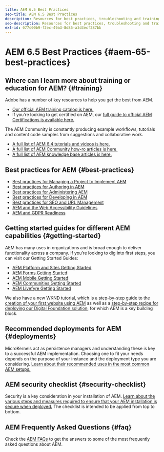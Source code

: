 ```yaml
---
title: AEM 6.5 Best Practices
seo-title: AEM 6.5 Best Practices
description: Resources for best practices, troubleshooting and training for AEM 6.5
seo-description: Resources for best practices, troubleshooting and training for AEM 6.5
exl-id: 077c00b9-f2ec-49a3-8d85-a3d3ecf287bb
---
```

# AEM 6.5 Best Practices {#aem-65-best-practices}

## Where can I learn more about training or education for AEM? {#training}

Adobe has a number of key resources to help you get the best from AEM.

* [Our official AEM training catalog is here.](https://training.adobe.com/training/current-courses.html#solution=adobeExperienceManager&p=1)
* If you're looking to get certified on AEM, our [full guide to official AEM Certifications is available here.](https://training.adobe.com/certification/exams.html#p=1&solution=adobeExperienceManager)

The AEM Community is constantly producing example workflows, tutorials and content code samples from suggestions and collaborative work.

* [A full list of AEM 6.4 tutorials and videos is here.](https://helpx.adobe.com/experience-manager/kt/index/aem-6-5-videos.html)
* [A full list of AEM Community how-ro articles is here.](https://helpx.adobe.com/experience-manager/topics/how-to.html)
* [A full list of AEM knowledge base articles is here.](https://helpx.adobe.com/experience-manager/kb/index/full_kb_list.html)

## Best practices for AEM {#best-practices}

* [Best practices for Managing a Project to Implement AEM](/help/managing/best-practices.md)
* [Best practices for Authoring in AEM](/help/sites-authoring/best-practices.md)
* [Best practices for Administering AEM](/help/sites-administering/administer-best-practices.md)
* [Best practices for Developing in AEM](/help/sites-developing/best-practices.md)
* [Best practices for SEO and URL Management](/help/managing/seo-and-url-management.md)
* [AEM and the Web Accessibility Guidelines](/help/managing/web-accessibility.md)
* [AEM and GDPR Readiness](/help/managing/data-protection-and-privacy.md)

## Getting started guides for different AEM capabilities {#getting-started}

AEM has many uses in organizations and is broad enough to deliver functionality across a company. If you're looking to dig into first steps, you can visit our Getting Started Guides:

* [AEM Platform and Sites Getting Started](/help/sites-deploying/deploy.md#getting-started)
* [AEM Forms Getting Started](/help/forms/using/introduction-aem-forms.md)
* [AEM Mobile Getting Started](/help/mobile/getting-started-aem-mobile.md)
* [AEM Communities Getting Started](/help/communities/getting-started.md)
* [AEM Livefyre Getting Started](https://answers.livefyre.com/developers/getting-started/)

We also have a new [WKND tutorial, which is a step-by-step guide to the creation of your first website using AEM](https://docs.adobe.com/content/help/en/experience-manager-learn/getting-started-wknd-tutorial-develop/overview.html) as well as a [step-by-step recipe for deploying our Digital Foundation solution](https://helpx.adobe.com/marketing-cloud/how-to/digital-foundation.html), for which AEM is a key building block.

## Recommended deployments for AEM {#deployments}

MicroKernels act as persistence managers and understanding these is key to a successful AEM implementation. Choosing one to fit your needs depends on the purpose of your instance and the deployment type you are considering. [Learn about their recommended uses in the most common AEM setups.](/help/sites-deploying/recommended-deploys.md)

## AEM security checklist {#security-checklist}

Security is a key consideration in your installation of AEM. [Learn about the various steps and measures required to ensure that your AEM installation is secure when deployed.](/help/sites-administering/security-checklist.md) The checklist is intended to be applied from top to bottom.

## AEM Frequently Asked Questions {#faq}

Check the [AEM FAQs](/help/sites-administering/aem-faqs.md) to get the answers to some of the most frequently asked questions about AEM.
